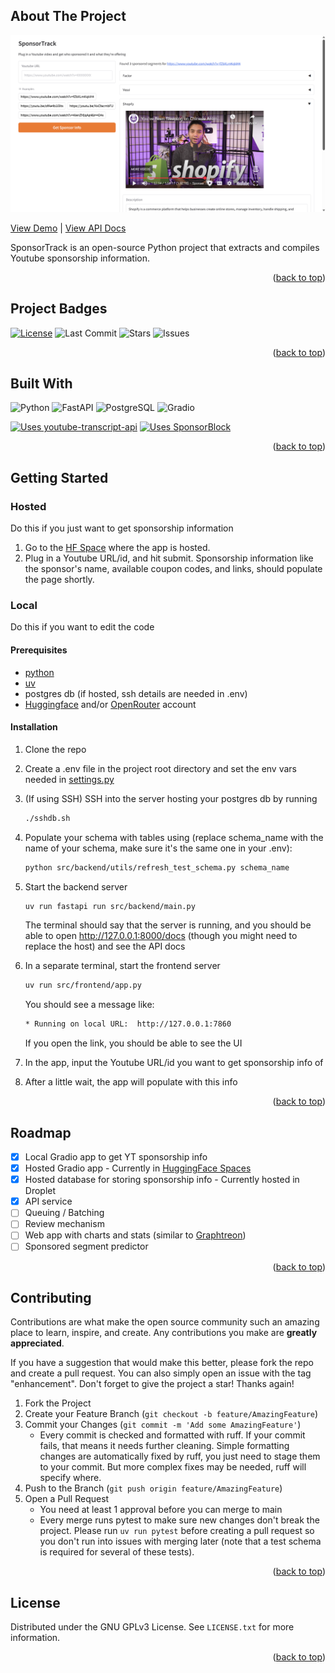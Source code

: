 <a id="readme-top"></a>

<!-- ABOUT THE PROJECT -->
## About The Project

![SponsorTrack Screen Shot][product-screenshot]

[View Demo](https://huggingface.co/spaces/togogh/SponsorTrack) | [View API Docs](https://api.sponsortrack.org/docs)

SponsorTrack is an open-source Python project that extracts and compiles Youtube sponsorship information.

<p align="right">(<a href="#readme-top">back to top</a>)</p>


## Project Badges

[![License](https://img.shields.io/github/license/togogh/SponsorTrack?style=for-the-badge)](LICENSE)
![Last Commit](https://img.shields.io/github/last-commit/togogh/SponsorTrack?style=for-the-badge)
![Stars](https://img.shields.io/github/stars/togogh/SponsorTrack?style=for-the-badge)
![Issues](https://img.shields.io/github/issues/togogh/SponsorTrack?style=for-the-badge)

<p align="right">(<a href="#readme-top">back to top</a>)</p>


## Built With

![Python](https://img.shields.io/badge/Python-3.11-blue?style=for-the-badge&logo=python&logoColor=white)
![FastAPI](https://img.shields.io/badge/FastAPI-005571?style=for-the-badge&logo=fastapi)
![PostgreSQL](https://img.shields.io/badge/PostgreSQL-4169E1?style=for-the-badge&logo=postgresql&logoColor=white)
![Gradio](https://img.shields.io/badge/Gradio-FF4B4B?style=for-the-badge&logo=gradio&logoColor=white)

[![Uses youtube-transcript-api](https://img.shields.io/badge/Uses-youtube--transcript--api-blue?style=for-the-badge)](https://github.com/jdepoix/youtube-transcript-api)
[![Uses SponsorBlock](https://img.shields.io/badge/Uses-SponsorBlock-purple?style=for-the-badge)](https://github.com/ajayyy/SponsorBlock)

<p align="right">(<a href="#readme-top">back to top</a>)</p>


<!-- GETTING STARTED -->
## Getting Started

### Hosted
Do this if you just want to get sponsorship information

1. Go to the [HF Space](https://huggingface.co/spaces/togogh/SponsorTrack) where the app is hosted.
2. Plug in a Youtube URL/id, and hit submit. Sponsorship information like the sponsor's name, available coupon codes, and links, should populate the page shortly.

### Local
Do this if you want to edit the code

#### Prerequisites

- [python](https://www.python.org/downloads/)
- [uv](https://docs.astral.sh/uv/getting-started/installation/)
- postgres db (if hosted, ssh details are needed in .env)
- [Huggingface](https://huggingface.co/) and/or [OpenRouter](https://openrouter.ai/) account 

#### Installation

1. Clone the repo

2. Create a .env file in the project root directory and set the env vars needed in [settings.py](src/backend/core/settings.py)

3. (If using SSH) SSH into the server hosting your postgres db by running
    ```sh
    ./sshdb.sh
    ```

4. Populate your schema with tables using (replace schema_name with the name of your schema, make sure it's the same one in your .env):
    ```sh
    python src/backend/utils/refresh_test_schema.py schema_name
    ```

5. Start the backend server
    ```sh
    uv run fastapi run src/backend/main.py
    ```
    The terminal should say that the server is running, and you should be able to open http://127.0.0.1:8000/docs (though you might need to replace the host) and see the API docs

6. In a separate terminal, start the frontend server
    ```sh
    uv run src/frontend/app.py
    ```
    You should see a message like:
    ```sh
    * Running on local URL:  http://127.0.0.1:7860
    ```
    If you open the link, you should be able to see the UI

7. In the app, input the Youtube URL/id you want to get sponsorship info of

8. After a little wait, the app will populate with this info

<p align="right">(<a href="#readme-top">back to top</a>)</p>

<!-- ROADMAP -->
## Roadmap

- [x] Local Gradio app to get YT sponsorship info
- [x] Hosted Gradio app - Currently in [HuggingFace Spaces](https://huggingface.co/spaces/togogh/SponsorTrack)
- [x] Hosted database for storing sponsorship info - Currently hosted in Droplet
- [x] API service
- [ ] Queuing / Batching
- [ ] Review mechanism
- [ ] Web app with charts and stats (similar to [Graphtreon](https://graphtreon.com/))
- [ ] Sponsored segment predictor

<p align="right">(<a href="#readme-top">back to top</a>)</p>


<!-- CONTRIBUTING -->
## Contributing

Contributions are what make the open source community such an amazing place to learn, inspire, and create. Any contributions you make are **greatly appreciated**.

If you have a suggestion that would make this better, please fork the repo and create a pull request. You can also simply open an issue with the tag "enhancement".
Don't forget to give the project a star! Thanks again!

1. Fork the Project
2. Create your Feature Branch (`git checkout -b feature/AmazingFeature`)
3. Commit your Changes (`git commit -m 'Add some AmazingFeature'`)
    - Every commit is checked and formatted with ruff. If your commit fails, that means it needs further cleaning. Simple formatting changes are automatically fixed by ruff, you just need to stage them to your commit. But more complex fixes may be needed, ruff will specify where.
4. Push to the Branch (`git push origin feature/AmazingFeature`)
5. Open a Pull Request
    - You need at least 1 approval before you can merge to main
    - Every merge runs pytest to make sure new changes don't break the project. Please run `uv run pytest` before creating a pull request so you don't run into issues with merging later (note that a test schema is required for several of these tests).

<p align="right">(<a href="#readme-top">back to top</a>)</p>

<!-- LICENSE -->
## License

Distributed under the GNU GPLv3 License. See `LICENSE.txt` for more information.

<p align="right">(<a href="#readme-top">back to top</a>)</p>

<!-- MARKDOWN LINKS & IMAGES -->
[product-screenshot]: images/screenshot.png
